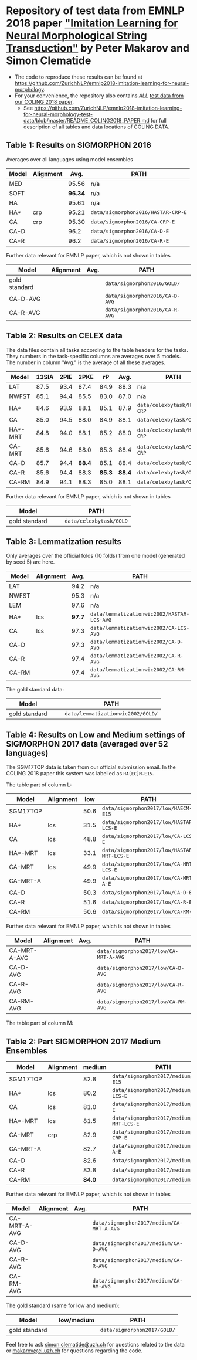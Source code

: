 # Repository of test data from EMNLP 2018 paper ["Imitation Learning for Neural Morphological String Transduction"](https://arxiv.org/abs/1808.10701) by Peter Makarov and Simon Clematide
 - The code to reproduce these results can be found at <https://github.com/ZurichNLP/emnlp2018-imitation-learning-for-neural-morphology>.
 - For your convenience, the repository also contains *ALL* [test data from our COLING 2018 paper](https://github.com/ZurichNLP/coling2018-neural-transition-based-morphology-test-data). 
    - See <https://github.com/ZurichNLP/emnlp2018-imitation-learning-for-neural-morphology-test-data/blob/master/README_COLING2018_PAPER.md> for  full description of all tables and data locations of COLING DATA. 

## Table 1: Results on SIGMORPHON 2016
Averages over all languages using model ensembles

| Model       | Alignment   |  Avg.   | PATH |
|----------|------------|------|------|
| MED         |             |  95.56  | n/a  |
| SOFT        |             |**96.34**| n/a  |
| HA          |             |  95.61  | n/a  |
| HA\*        | crp         |  95.21  | `data/sigmorphon2016/HASTAR-CRP-E`   |
| CA          | crp         |  95.30  | `data/sigmorphon2016/CA-CRP-E`   |
| CA-D        |             |  96.2   | `data/sigmorphon2016/CA-D-E`   |
| CA-R        |             |  96.2   | `data/sigmorphon2016/CA-R-E`   |

Further data relevant for EMNLP paper, which is not shown in tables

| Model       | Alignment   |  Avg.   | PATH |
|----------|------------|------|------|
| gold standard  |      |    | `data/sigmorphon2016/GOLD/`|
| CA-D-AVG        |             |     | `data/sigmorphon2016/CA-D-AVG`   |
| CA-R-AVG        |             |     | `data/sigmorphon2016/CA-R-AVG`   |


## Table 2: Results on CELEX data

The data files contain all tasks according to the table headers for the tasks. They numbers in the task-specific columns are averages over 5 models. The number in column "Avg." is the average of all these averages.

| Model   | 13SIA | 2PIE |2PKE | rP   | Avg. | PATH |
|---------|------|------|------|------|------|------|
| LAT     | 87.5 | 93.4 | 87.4 | 84.9 | 88.3 | n/a  |
| NWFST   | 85.1 | 94.4 | 85.5 | 83.0 | 87.0 | n/a  |
| HA*     | 84.6 | 93.9 | 88.1 | 85.1 | 87.9 | `data/celexbytask/HASTAR-CRP` |
| CA      | 85.0 | 94.5 | 88.0 | 84.9 | 88.1 | `data/celexbytask/CA-CRP` |
| HA\*-MRT | 84.8 | 94.0 | 88.1 | 85.2 | 88.0 | `data/celexbytask/HASTAR-CRP` |
| CA-MRT  | 85.6 | 94.6 | 88.0 | 85.3 | 88.4 | `data/celexbytask/CA-MRT-CRP` |
| CA-D    | 85.7 | 94.4 |**88.4**| 85.1 | 88.4 | `data/celexbytask/CA-D` |
| CA-R    | 85.6 | 94.4 |  88.3|**85.3**|**88.4**| `data/celexbytask/CA-R` |
| CA-RM   | 84.9 | 94.1 |  88.3| 85.0| 88.1 | `data/celexbytask/CA-RM` |


Further data relevant for EMNLP paper, which is not shown in tables

| Model    |     |   | PATH |
|----------|------------|------|------|
| gold standard  |      |      | `data/celexbytask/GOLD`|


## Table 3: Lemmatization results

Only averages over the official folds (10 folds) from one model (generated by seed 5) are here. 


| Model       | Alignment   | Avg. | PATH |
|-------------|-------------|--------|------|
| LAT         |             |  94.2  | n/a  |
| NWFST       |             |  95.3  | n/a  |
| LEM         |             |  97.6  | n/a  |
| HA\*        | lcs         | **97.7**| `data/lemmatizationwic2002/HASTAR-LCS-AVG` |
| CA          | lcs         |  97.3  | `data/lemmatizationwic2002/CA-LCS-AVG` |
| CA-D        |             |  97.3  | `data/lemmatizationwic2002/CA-D-AVG` |
| CA-R        |             |  97.4  | `data/lemmatizationwic2002/CA-R-AVG` |
| CA-RM       |             |  97.4  | `data/lemmatizationwic2002/CA-RM-AVG` |

The gold standard data:

| Model    |     |    | PATH |
|----------|------------|------|------|
| gold standard  |      |    | `data/lemmatizationwic2002/GOLD/`|



## Table 4: Results on Low and Medium settings of SIGMORPHON 2017 data (averaged over 52 languages)
The SGM17TOP data is taken from our official submission email. In the COLING 2018 paper this system was labelled as `HA[EC]M-E15`.

The table part of column L:

| Model       | Alignment   | low  | PATH |
|-------------|-------------|------|------|
| SGM17TOP    |             | 50.6 | `data/sigmorphon2017/low/HAECM-E15` |
| HA\*        | lcs         | 31.5 | `data/sigmorphon2017/low/HASTAR-LCS-E` |
| CA          | lcs         | 48.8 | `data/sigmorphon2017/low/CA-LCS-E` |
| HA\*-MRT    | lcs         | 33.1 | `data/sigmorphon2017/low/HASTAR-MRT-LCS-E` |
| CA-MRT      | lcs         | 49.9 | `data/sigmorphon2017/low/CA-MRT-LCS-E` |
| CA-MRT-A    |             | 49.9 | `data/sigmorphon2017/low/CA-MRT-A-E` |
| CA-D        |             | 50.3 | `data/sigmorphon2017/low/CA-D-E` |
| CA-R        |             | 51.6 | `data/sigmorphon2017/low/CA-R-E` |
| CA-RM       |             | 50.6 | `data/sigmorphon2017/low/CA-RM-E` |

Further data relevant for EMNLP paper, which is not shown in tables

| Model    | Alignment  | Avg. | PATH |
|----------|------------|------|------|
| CA-MRT-A-AVG |        |      | `data/sigmorphon2017/low/CA-MRT-A-AVG`   |
| CA-D-AVG |            |      | `data/sigmorphon2017/low/CA-D-AVG`   |
| CA-R-AVG |            |      | `data/sigmorphon2017/low/CA-R-AVG`   |
| CA-RM-AVG|            |      | `data/sigmorphon2017/low/CA-RM-AVG`   |


The table part of column M:

## Table 2: Part SIGMORPHON 2017 Medium  Ensembles

| Model       | Alignment   | medium | PATH |
|-------------|-------------|--------|------|
| SGM17TOP    |             | 82.8   |`data/sigmorphon2017/medium/HAECM-E15` |
| HA\*        | lcs         | 80.2   | `data/sigmorphon2017/medium/HASTAR-LCS-E` |
| CA          | lcs         | 81.0   | `data/sigmorphon2017/medium/CA-LCS-E`  |
| HA\*-MRT    | lcs         | 81.5   | `data/sigmorphon2017/medium/HASTAR-MRT-LCS-E` | 
| CA-MRT      | crp         | 82.9   | `data/sigmorphon2017/medium/CA-MRT-CRP-E` |
| CA-MRT-A    |             | 82.7 | `data/sigmorphon2017/medium/CA-MRT-A-E` |
| CA-D        |             | 82.6 | `data/sigmorphon2017/medium/CA-D-E` |
| CA-R        |             | 83.8 | `data/sigmorphon2017/medium/CA-R-E` |
| CA-RM       |             | **84.0** | `data/sigmorphon2017/medium/CA-RM-E` |

Further data relevant for EMNLP paper, which is not shown in tables

| Model    | Alignment  | Avg. | PATH |
|----------|------------|------|------|
| CA-MRT-A-AVG |        |      | `data/sigmorphon2017/medium/CA-MRT-A-AVG`   |
| CA-D-AVG |            |      | `data/sigmorphon2017/medium/CA-D-AVG`   |
| CA-R-AVG |            |      | `data/sigmorphon2017/medium/CA-R-AVG`   |
| CA-RM-AVG|            |      | `data/sigmorphon2017/medium/CA-RM-AVG`   |


The gold standard (same for low and medium):

| Model    |     | low/medium  | PATH |
|----------|------------|------|------|
| gold standard  |      |    | `data/sigmorphon2017/GOLD/`|



Feel free to ask <simon.clematide@uzh.ch> for questions related to the data or <makarov@cl.uzh.ch> for questions regarding the code.
